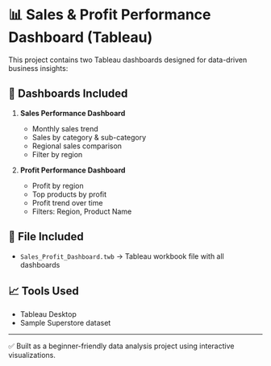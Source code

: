 
# 📊 Sales & Profit Performance Dashboard (Tableau)

This project contains two Tableau dashboards designed for data-driven business insights:

## 📌 Dashboards Included
1. **Sales Performance Dashboard**
   - Monthly sales trend
   - Sales by category & sub-category
   - Regional sales comparison
   - Filter by region

2. **Profit Performance Dashboard**
   - Profit by region
   - Top products by profit
   - Profit trend over time
   - Filters: Region, Product Name

## 💾 File Included
- `Sales_Profit_Dashboard.twb` → Tableau workbook file with all dashboards

## 📈 Tools Used
- Tableau Desktop
- Sample Superstore dataset

---

✅ Built as a beginner-friendly data analysis project using interactive visualizations.

